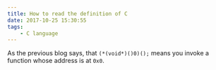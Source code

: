 ```yaml
---
title: How to read the definition of C
date: 2017-10-25 15:30:55
tags:
    - C language
---
```


As the previous blog says, that `(*(void*)()0)();` means you invoke a function whose address is at `0x0`.
